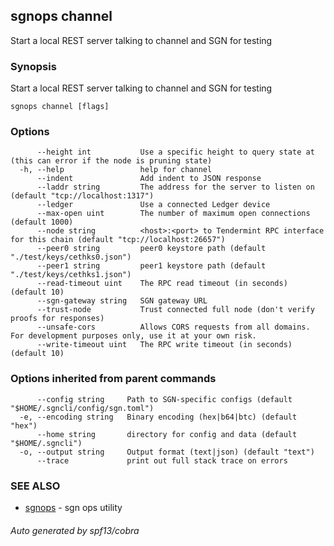 ## sgnops channel

Start a local REST server talking to channel and SGN for testing

### Synopsis

Start a local REST server talking to channel and SGN for testing

```
sgnops channel [flags]
```

### Options

```
      --height int           Use a specific height to query state at (this can error if the node is pruning state)
  -h, --help                 help for channel
      --indent               Add indent to JSON response
      --laddr string         The address for the server to listen on (default "tcp://localhost:1317")
      --ledger               Use a connected Ledger device
      --max-open uint        The number of maximum open connections (default 1000)
      --node string          <host>:<port> to Tendermint RPC interface for this chain (default "tcp://localhost:26657")
      --peer0 string         peer0 keystore path (default "./test/keys/cethks0.json")
      --peer1 string         peer1 keystore path (default "./test/keys/cethks1.json")
      --read-timeout uint    The RPC read timeout (in seconds) (default 10)
      --sgn-gateway string   SGN gateway URL
      --trust-node           Trust connected full node (don't verify proofs for responses)
      --unsafe-cors          Allows CORS requests from all domains. For development purposes only, use it at your own risk.
      --write-timeout uint   The RPC write timeout (in seconds) (default 10)
```

### Options inherited from parent commands

```
      --config string     Path to SGN-specific configs (default "$HOME/.sgncli/config/sgn.toml")
  -e, --encoding string   Binary encoding (hex|b64|btc) (default "hex")
      --home string       directory for config and data (default "$HOME/.sgncli")
  -o, --output string     Output format (text|json) (default "text")
      --trace             print out full stack trace on errors
```

### SEE ALSO

* [sgnops](sgnops.md)	 - sgn ops utility

###### Auto generated by spf13/cobra
